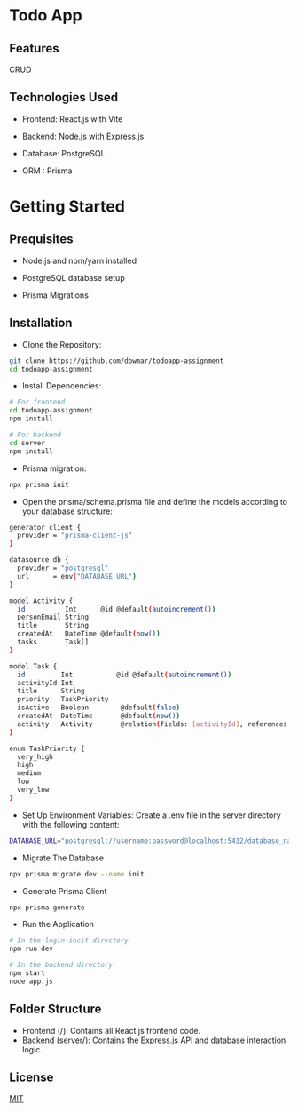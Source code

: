 # Todo App



## Features

CRUD 


## Technologies Used

- Frontend: React.js with Vite

- Backend: Node.js with Express.js

- Database: PostgreSQL

- ORM : Prisma



# Getting Started

## Prequisites

- Node.js and npm/yarn installed

- PostgreSQL database setup

- Prisma Migrations

## Installation
- Clone the Repository:

```bash
git clone https://github.com/dowmar/todoapp-assignment
cd todoapp-assignment
```
- Install Dependencies:
  
```bash
# For frontend
cd todoapp-assignment
npm install 

# For backend
cd server
npm install
```

- Prisma migration:

```bash
npx prisma init
```
- Open the prisma/schema.prisma file and define the models according to your database structure:
```bash
generator client {
  provider = "prisma-client-js"
}

datasource db {
  provider = "postgresql"
  url      = env("DATABASE_URL")
}

model Activity {
  id          Int      @id @default(autoincrement())
  personEmail String
  title       String
  createdAt   DateTime @default(now())
  tasks       Task[]
}

model Task {
  id         Int           @id @default(autoincrement())
  activityId Int
  title      String
  priority   TaskPriority
  isActive   Boolean        @default(false)
  createdAt  DateTime       @default(now())
  activity   Activity       @relation(fields: [activityId], references: [id], onDelete: Cascade)
}

enum TaskPriority {
  very_high
  high
  medium
  low
  very_low
}
```

- Set Up Environment Variables:
Create a .env file in the server directory with the following content:
```bash
DATABASE_URL="postgresql://username:password@localhost:5432/database_name"
```

- Migrate The Database
```bash
npx prisma migrate dev --name init
```

- Generate Prisma Client
```bash
npx prisma generate
```

- Run the Application
```bash
# In the login-incit directory
npm run dev

# In the backend directory
npm start
node app.js
```


## Folder Structure
- Frontend (/): Contains all React.js frontend code.
- Backend (server/): Contains the Express.js API and database interaction logic.


## License

[MIT](https://choosealicense.com/licenses/mit/)
